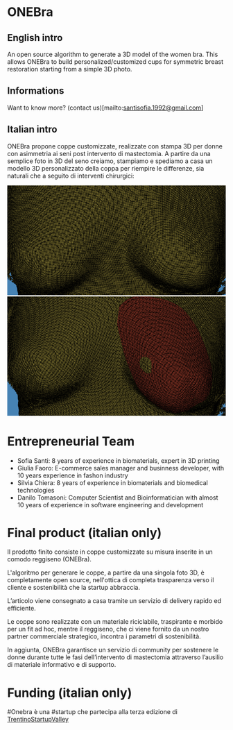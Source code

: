 # ONEBra

## English intro

An open source algorithm to generate a 3D model of the women bra. This allows ONEBra to build personalized/customized cups for symmetric breast restoration starting from a simple 3D photo.

## Informations

Want to know more? (contact us)[mailto:santisofia.1992@gmail.com]

## Italian intro

ONEBra propone coppe customizzate, realizzate con stampa 3D per donne con asimmetria ai seni post intervento di mastectomia.
A partire da una semplice foto in 3D del seno creiamo, stampiamo e spediamo a casa un modello 3D personalizzato della coppa per riempire le differenze, sia naturali che a seguito di interventi chirurgici:

![](img/1-before.png)
 ![](img/1-after.png)

# Entrepreneurial Team

- Sofia Santi: 8 years of experience in biomaterials, expert in 3D printing
- Giulia Faoro: E-commerce sales manager and businness developer, with 10 years experience in fashon industry
- Silvia Chiera: 8 years of experience in biomaterials and biomedical technologies
- Danilo Tomasoni: Computer Scientist and Bioinformatician with almost 10 years of experience in software engineering and development

# Final product (italian only)

Il prodotto finito consiste in coppe customizzate su misura inserite in un comodo reggiseno (ONEBra).

L'algoritmo per generare le coppe, a partire da una singola foto 3D, è completamente open source, nell'ottica di completa trasparenza verso il cliente e sostenibilità che la startup abbraccia. 

L’articolo viene consegnato a casa tramite un servizio di delivery rapido ed efficiente.

Le coppe sono realizzate con un materiale riciclabile, traspirante e morbido per un fit ad hoc, mentre il reggiseno, che ci viene fornito da un nostro partner commerciale strategico, incontra i parametri di sostenibilità.

In aggiunta, ONEBra garantisce un servizio di community per sostenere le donne durante tutte le fasi dell’intervento di mastectomia attraverso l’ausilio di materiale informativo e di supporto.

# Funding (italian only)

#Onebra è una #startup che partecipa alla terza edizione di [TrentinoStartupValley](https://trentinostartupvalley.it/) 
